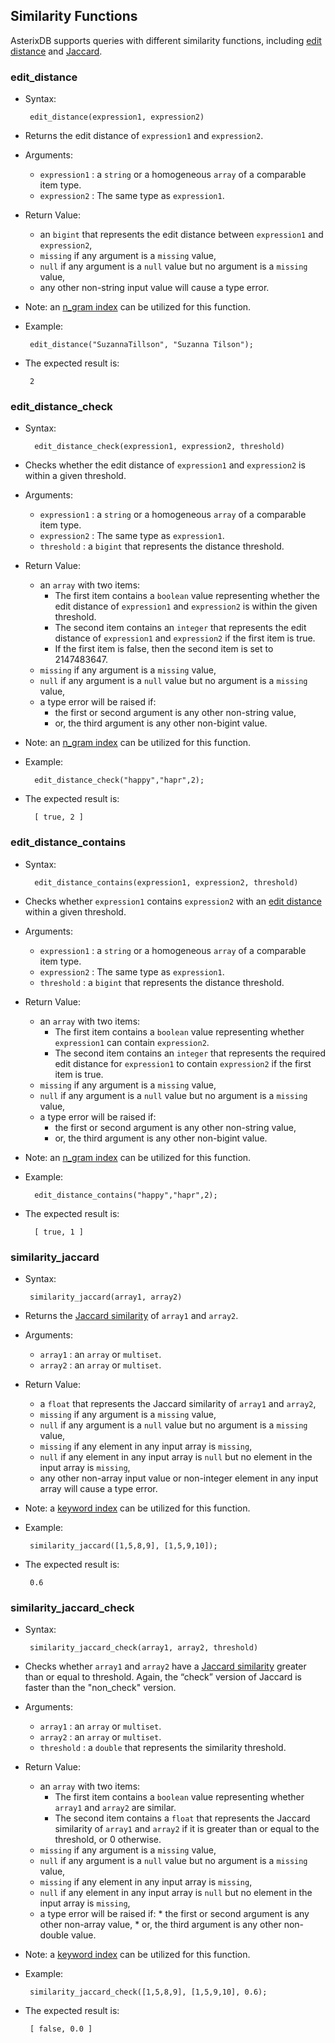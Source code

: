 <!--
 ! Licensed to the Apache Software Foundation (ASF) under one
 ! or more contributor license agreements.  See the NOTICE file
 ! distributed with this work for additional information
 ! regarding copyright ownership.  The ASF licenses this file
 ! to you under the Apache License, Version 2.0 (the
 ! "License"); you may not use this file except in compliance
 ! with the License.  You may obtain a copy of the License at
 !
 !   http://www.apache.org/licenses/LICENSE-2.0
 !
 ! Unless required by applicable law or agreed to in writing,
 ! software distributed under the License is distributed on an
 ! "AS IS" BASIS, WITHOUT WARRANTIES OR CONDITIONS OF ANY
 ! KIND, either express or implied.  See the License for the
 ! specific language governing permissions and limitations
 ! under the License.
 !-->

## <a id="SimilarityFunctions">Similarity Functions</a> ##

AsterixDB supports queries with different similarity functions,
including [edit distance](http://en.wikipedia.org/wiki/Levenshtein_distance) and
[Jaccard](https://en.wikipedia.org/wiki/Jaccard_index).

### edit_distance ###
 * Syntax:

        edit_distance(expression1, expression2)

 * Returns the edit distance of `expression1` and `expression2`.
 * Arguments:
    * `expression1` : a `string` or a homogeneous `array` of a comparable item type.
    * `expression2` : The same type as `expression1`.
 * Return Value:
    * an `bigint` that represents the edit distance between `expression1` and `expression2`,
    * `missing` if any argument is a `missing` value,
    * `null` if any argument is a `null` value but no argument is a `missing` value,
    * any other non-string input value will cause a type error.
 * Note: an [n_gram index](similarity.html#UsingIndexesToSupportSimilarityQueries) can be utilized for this function.
 * Example:

        edit_distance("SuzannaTillson", "Suzanna Tilson");


 * The expected result is:

        2

### edit_distance_check ###
* Syntax:

        edit_distance_check(expression1, expression2, threshold)

* Checks whether the edit distance of `expression1` and `expression2` is within a given threshold.

* Arguments:
    * `expression1` : a `string` or a homogeneous `array` of a comparable item type.
    * `expression2` : The same type as `expression1`.
    * `threshold` : a `bigint` that represents the distance threshold.
* Return Value:
    * an `array` with two items:
        * The first item contains a `boolean` value representing whether the edit distance of `expression1` and `expression2` is within the given threshold.
        * The second item contains an `integer` that represents the edit distance of `expression1` and `expression2` if the first item is true.
        * If the first item is false, then the second item is set to 2147483647.
    * `missing` if any argument is a `missing` value,
    * `null` if any argument is a `null` value but no argument is a `missing` value,
    * a type error will be raised if:
        * the first or second argument is any other non-string value,
        * or, the third argument is any other non-bigint value.
* Note: an [n_gram index](similarity.html#UsingIndexesToSupportSimilarityQueries) can be utilized for this function.
* Example:

        edit_distance_check("happy","hapr",2);


* The expected result is:

        [ true, 2 ]

### edit_distance_contains ###
* Syntax:

        edit_distance_contains(expression1, expression2, threshold)

* Checks whether `expression1` contains `expression2` with an [edit distance](http://en.wikipedia.org/wiki/Levenshtein_distance) within a given threshold.

* Arguments:
    * `expression1` : a `string` or a homogeneous `array` of a comparable item type.
    * `expression2` : The same type as `expression1`.
    * `threshold` : a `bigint` that represents the distance threshold.
* Return Value:
    * an `array` with two items:
        * The first item contains a `boolean` value representing whether `expression1` can contain `expression2`.
        * The second item contains an `integer` that represents the required edit distance for `expression1` to contain
         `expression2` if the first item is true.
    * `missing` if any argument is a `missing` value,
    * `null` if any argument is a `null` value but no argument is a `missing` value,
    * a type error will be raised if:
        * the first or second argument is any other non-string value,
        * or, the third argument is any other non-bigint value.
* Note: an [n_gram index](similarity.html#UsingIndexesToSupportSimilarityQueries) can be utilized for this function.
* Example:

        edit_distance_contains("happy","hapr",2);


* The expected result is:

        [ true, 1 ]



### similarity_jaccard ###
 * Syntax:

        similarity_jaccard(array1, array2)

 * Returns the [Jaccard similarity](http://en.wikipedia.org/wiki/Jaccard_index) of `array1` and `array2`.
 * Arguments:
    * `array1` : an `array` or `multiset`.
    * `array2` : an `array` or `multiset`.
 * Return Value:
    * a `float` that represents the Jaccard similarity of `array1` and `array2`,
    * `missing` if any argument is a `missing` value,
    * `null` if any argument is a `null` value but no argument is a `missing` value,
    * `missing` if any element in any input array is `missing`,
    * `null` if any element in any input array is `null` but no element in the input array is `missing`,
    * any other non-array input value or non-integer element in any input array will cause a type error.

 * Note: a [keyword index](similarity.html#UsingIndexesToSupportSimilarityQueries) can be utilized for this function.
 * Example:

        similarity_jaccard([1,5,8,9], [1,5,9,10]);


 * The expected result is:

        0.6


### similarity_jaccard_check ###
 * Syntax:

        similarity_jaccard_check(array1, array2, threshold)

 * Checks whether `array1` and `array2` have a [Jaccard similarity](http://en.wikipedia.org/wiki/Jaccard_index) greater than or equal to threshold.  Again, the “check” version of Jaccard is faster than the "non_check" version.

 * Arguments:
    * `array1` : an `array` or `multiset`.
    * `array2` : an `array` or `multiset`.
    * `threshold` : a `double` that represents the similarity threshold.
 * Return Value:
    * an `array` with two items:
        * The first item contains a `boolean` value representing whether `array1` and `array2` are similar.
        * The second item contains a `float` that represents the Jaccard similarity of `array1` and `array2`
         if it is greater than or equal to the threshold, or 0 otherwise.
    * `missing` if any argument is a `missing` value,
    * `null` if any argument is a `null` value but no argument is a `missing` value,
    * `missing` if any element in any input array is `missing`,
    * `null` if any element in any input array is `null` but no element in the input array is `missing`,
    * a type error will be raised if:
            * the first or second argument is any other non-array value,
            * or, the third argument is any other non-double value.

 * Note: a [keyword index](similarity.html#UsingIndexesToSupportSimilarityQueries) can be utilized for this function.
 * Example:

        similarity_jaccard_check([1,5,8,9], [1,5,9,10], 0.6);


 * The expected result is:

        [ false, 0.0 ]


